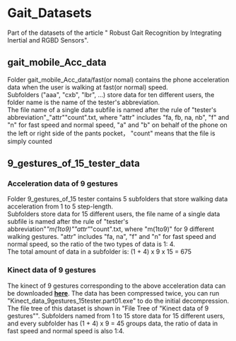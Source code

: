 # Gait_Datasets
Part of the datasets of the  article " Robust Gait Recognition by Integrating Inertial and RGBD Sensors".  
## gait_mobile_Acc_data
Folder gait_mobile_Acc_data/fast(or nomal) contains the phone acceleration data when the user is walking at fast(or normal) speed.   
Subfolders ("aaa", "cxb", "lbr", ...) store data for ten different users, the folder name is the name of the tester's abbreviation.   
The file name of a single data subfile is named after the rule of "tester's abbreviation"_"attr""count".txt, where "attr" includes "fa, fb, na, nb", "f" and "n" for fast speed and normal speed, "a" and "b" on behalf of the phone on the left or right side of the pants pocket， "count" means that the file is simply counted
## 9_gestures_of_15_tester_data
### Acceleration data of 9 gestures
Folder 9_gestures_of_15 tester contains 5 subfolders that store walking data acceleration from 1 to 5 step-length.  
Subfolders store data for 15 different users, the file name of a single data subfile is named after the rule of "tester's abbreviation"_"m(1to9)""attr"_"count".txt, where "m(1to9)" for 9 different walking gestures. "attr" includes "fa, na", "f" and "n" for fast speed and normal speed, so the ratio of the two types of data is 1: 4.  
The total amount of data in a subfolder is: (1 + 4) x 9 x 15 = 675
### Kinect data of 9 gestures
The kinect of 9 gestures corresponding to the above acceleration data can be downloaded [**here**](https://pan.baidu.com/s/1hszgWJE). The data has been compressed twice,  you can run "Kinect_data_9gestures_15tester.part01.exe" to do the initial decompression.  
The file tree of this dataset is shown in "File Tree of "Kinect data of 9 gestures"". Subfolders named from 1 to 15 store data for 15 different users, and every subfolder has (1 + 4) x 9 = 45 groups data, the ratio of data in fast speed and normal speed is also 1:4.
